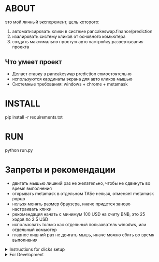 # ABOUT
это мой личный эксперемент, цель которого:
1. автоматизировать клики в системе pancakeswap.finance/prediction 
2. изалировать систему кликов от основного комьютера
3. создать максимально простую авто настройку развертывания проекта

## Что умеет проект
- Делает ставку в pancakeswap prediction сомостоятельно
- используются кардинаты экрана для авто кликов мышью
- Системные требования: windows + chrome + metamask


# INSTALL
pip install -r requirements.txt

# RUN
python run.py


# Запреты и рекомендации
- двигать мышью лишний раз не желательно, чтобы не сдвинуть во время выполнения 
- открывать metamask в отдельном ТАБе нельзя, отменяет metamask popup
- нельзя менять размер браузера, иначе придется заново настраивать клики
- рекомендация начать с минимум 100 USD на считу BNB, это 25 ходов по 2.5 USD
- использовать только как отдельный пользователь winodws, или отдельный комьютер
- главное лишний раз не двигать мышь, иначе можно сбить во время выполнения 

<!-- ---------------------- -->

<details>

  <summary>Instructions for clicks setup</summary>


<details>

<summary>CLICK_CANDLE_COLOR</summary>

![alt text](CORE/SETUP/instructions_images/CLICK_CANDLE_COLOR.png)

</details>

</details>


<!-- ---------------------- -->



<details>

  <summary>For Development</summary>

### v.1.0
- автоматически создает ордер
- автоматически саберает выигрышь
- создан autorun flow, для авто входа после перезагрузки PC

### IN FUTURE
- планируетсься проверить работу 
- включая перезагрузку PC на отдельном пользователе windows
- планируетсься создать удобный настройщик кликов с подсказками
- планируеться проводить тесты цвета при подключении пикселей с цветом



# DOWNLOAD UPDATED REPO
git pull origin main

# UPDATE REPO
git add .
git commit -m "v.1.0 ✅ автоматически создает ордер"
git push origin main


✅ ☑️ ✔️ ✳️ ❌ ❎ ✖️ 🔁 🔂 🔄
🚀 ⚙️ 💻 🔥 🧪 🐞 📝 🛠️ 🔄 🕒
📈 📉 🗂️ 📦 🎯 📚 🧰 🏁 🔔 💡
🛑 🔍 🏗️ 🧩 🧭 🛡️ 🍀 🌐 📢 🧯
🛫 🎉 🧿 🖥️ 💾 🧬 🧑‍💻 🧑‍🔬 📊 📋
📌 📎 🖱️ 🖨️ 🗃️ 📂 🗒️ 🛒 🧹 🖊️
🗑️ 🕹️ 🧲 🧱 🏷️ 🏆 🥇 📜 📅 🗓️ 🔗
🔒 🔓 🗝️ 🧊 🧞 🧺 🧳 📡 🏢 🏭
🏠 🏘️ 🏚️ 🌟 🎨 🧡 💙 💚 💛 💜
🩵 🩷 🔋 🧨 🧤 🧦 🧥 🧢 🧴 🧵
🧶 🛎️ 🛏️ 🛋️ 🚪 🚧 🚦 🚥 🚨 🚒
🚑 🚓 🗄️ 🗳️ 📫 📪 📬 📭 📮 📨
📩 📤 📥 📧 🔬 🔭 🕵️‍♂️ 🕵️‍♀️ 🧑‍🏫
🧑‍🔧 🧑‍🔩 🧑‍🎨 🧑‍🚀 🧑‍✈️ 🧑‍🚒 🧑‍⚕️ 🧑‍🎤 🔨 🔧
🔩 🗜️ 🖲️ 💾 💿 📀 📼 🧫 ⚡ 🌀
🌪️ 🛸 🎲 🎮 🐛 🐜 🦠 ⏫ ⏬ ⏩
⏪ ⏭️ ⏮️ 🆗 🆕 🆙
🪙 🪙 💰 💴 💵 💶 💷 💸 💳 🏦


</details>
